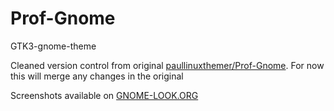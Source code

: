 # Prof-Gnome
GTK3-gnome-theme

Cleaned version control from original [paullinuxthemer/Prof-Gnome](https://github.com/paullinuxthemer/Prof-Gnome).
For now this will merge any changes in the original

Screenshots available on [GNOME-LOOK.ORG](https://www.gnome-look.org/p/1334194/)

